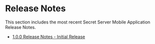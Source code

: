 [title]: # (Release Notes)
[tags]: # (read me)
[priority]: # (10000)
# Release Notes

This section includes the most recent Secret Server Mobile Application Release Notes.

* [1.0.0 Release Notes - Initial Release](rn-1.0.0.md)
